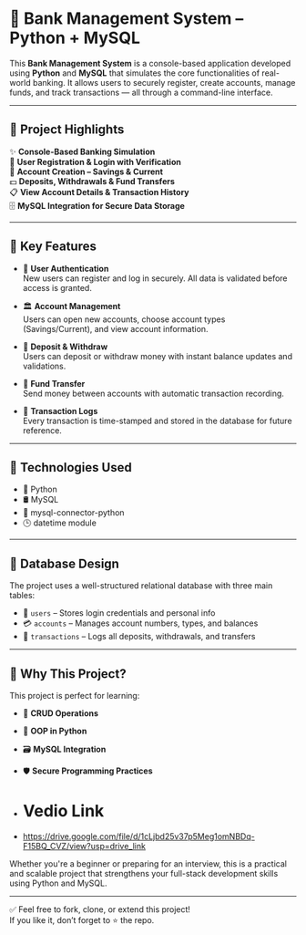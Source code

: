 # 🏦 Bank Management System – Python + MySQL

This **Bank Management System** is a console-based application developed using **Python** and **MySQL** that simulates the core functionalities of real-world banking. It allows users to securely register, create accounts, manage funds, and track transactions — all through a command-line interface.

---

## 🌟 Project Highlights

✨ **Console-Based Banking Simulation**  
🔐 **User Registration & Login with Verification**  
🏦 **Account Creation – Savings & Current**  
💵 **Deposits, Withdrawals & Fund Transfers**  
📋 **View Account Details & Transaction History**  
🗄 **MySQL Integration for Secure Data Storage**

---

## 🔑 Key Features

- 🧾 **User Authentication**  
  New users can register and log in securely. All data is validated before access is granted.

- 🏛️ **Account Management**  
  Users can open new accounts, choose account types (Savings/Current), and view account information.

- 💸 **Deposit & Withdraw**  
  Users can deposit or withdraw money with instant balance updates and validations.

- 🔁 **Fund Transfer**  
  Send money between accounts with automatic transaction recording.

- 🧾 **Transaction Logs**  
  Every transaction is time-stamped and stored in the database for future reference.

---

## 🧰 Technologies Used

- 🐍 Python  
- 🛢 MySQL  
- 🔗 mysql-connector-python  
- 🕒 datetime module  

---

## 🧱 Database Design

The project uses a well-structured relational database with three main tables:

- 👤 `users` – Stores login credentials and personal info  
- 💳 `accounts` – Manages account numbers, types, and balances  
- 🧾 `transactions` – Logs all deposits, withdrawals, and transfers  

---

## 📌 Why This Project?

This project is perfect for learning:
- 🔄 **CRUD Operations**
- 🧠 **OOP in Python**
- 🗃 **MySQL Integration**
- 🛡️ **Secure Programming Practices**

- # **Vedio Link**
- https://drive.google.com/file/d/1cLjbd25v37p5Meg1omNBDq-F15BQ_CVZ/view?usp=drive_link


Whether you're a beginner or preparing for an interview, this is a practical and scalable project that strengthens your full-stack development skills using Python and MySQL.

---

✅ Feel free to fork, clone, or extend this project!  
If you like it, don’t forget to ⭐ the repo.



